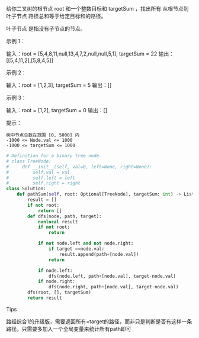 给你二叉树的根节点 root 和一个整数目标和 targetSum ，找出所有 从根节点到叶子节点 路径总和等于给定目标和的路径。

叶子节点 是指没有子节点的节点。

 

示例 1：

输入：root = [5,4,8,11,null,13,4,7,2,null,null,5,1], targetSum = 22
输出：[[5,4,11,2],[5,8,4,5]]

示例 2：

输入：root = [1,2,3], targetSum = 5
输出：[]

示例 3：

输入：root = [1,2], targetSum = 0
输出：[]

 

提示：

    树中节点总数在范围 [0, 5000] 内
    -1000 <= Node.val <= 1000
    -1000 <= targetSum <= 1000





```python
# Definition for a binary tree node.
# class TreeNode:
#     def __init__(self, val=0, left=None, right=None):
#         self.val = val
#         self.left = left
#         self.right = right
class Solution:
    def pathSum(self, root: Optional[TreeNode], targetSum: int) -> List[List[int]]:
        result = [] 
        if not root:
            return [] 
        def dfs(node, path, target):
            nonlocal result 
            if not root:
                return 

            if not node.left and not node.right:
                if target ==node.val:
                    result.append(path+[node.val])
                return 

            if node.left:
                dfs(node.left, path+[node.val], target-node.val)
            if node.right:
                dfs(node.right, path+[node.val], target-node.val)
        dfs(root, [], targetSum)
        return result 
```



Tips

路经综合1的升级版，需要返回所有=target的路径，而非只是判断是否有这样一条路径。只需要多加入一个全局变量来统计所有path即可